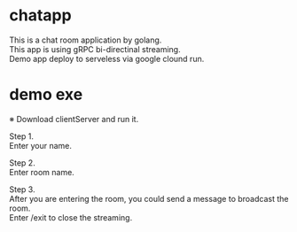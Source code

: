 # chatapp
This is a chat room application by golang.  
This app is using gRPC bi-directinal streaming.  
Demo app deploy to serveless via google clound run.  

# demo exe
※ Download clientServer and run it.  

Step 1.  
    Enter your name.  

Step 2.  
    Enter room name.  

Step 3.  
    After you are entering the room, you could send a message to broadcast the room.  
    Enter /exit to close the streaming.  

